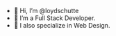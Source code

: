 - 👋 Hi, I’m @loydschutte
- 👀 I’m a Full Stack Developer.
- 🌱 I also specialize in Web Design.


<!---
loydschutte/loydschutte is a ✨ special ✨ repository because its `README.md` (this file) appears on your GitHub profile.
You can click the Preview link to take a look at your changes.
--->
